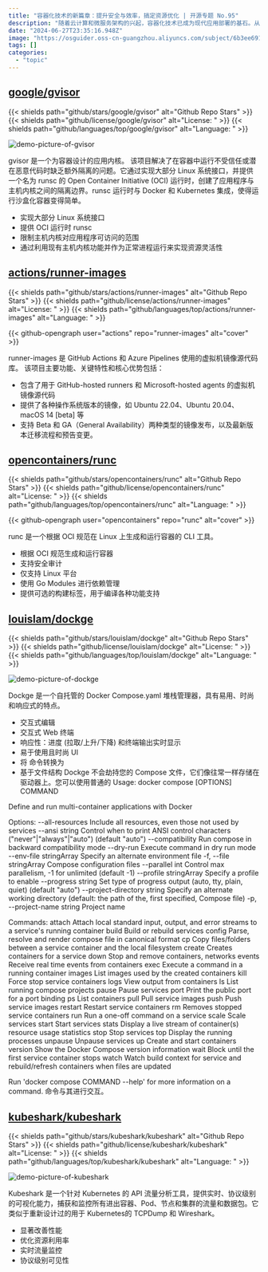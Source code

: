```yaml
---
title: "容器化技术的新篇章：提升安全与效率，搞定资源优化 | 开源专题 No.95"
description: "随着云计算和微服务架构的兴起，容器化技术已成为现代应用部署的基石。从 gvisor 的安全隔离到 kubeshark 的流量监控，再到 dockge 的 Docker Compose 管理，这些项目正推动着容器技术的边界，确保我们在快速迭代的同时，也能享受到前所未有的安全性和便捷性。"
date: "2024-06-27T23:35:16.948Z"
image: "https://osguider.oss-cn-guangzhou.aliyuncs.com/subject/6b3ee6911752bbd43503cce974bc0f59.png"
tags: []
categories:
  - "topic"
---
```


## [google/gvisor](https://github.com/google/gvisor)

{{< shields path="github/stars/google/gvisor" alt="Github Repo Stars" >}} {{< shields path="github/license/google/gvisor" alt="License: " >}} {{< shields path="github/languages/top/google/gvisor" alt="Language: " >}}

![demo-picture-of-gvisor](https://static.osguider.com/subject/github/google/gvisor/1695f7c1de984950c59d7ecf81fd70dd.png)

gvisor 是一个为容器设计的应用内核。
该项目解决了在容器中运行不受信任或潜在恶意代码时缺乏额外隔离的问题。它通过实现大部分 Linux 系统接口，并提供一个名为 runsc 的 Open Container Initiative (OCI) 运行时，创建了应用程序与主机内核之间的隔离边界。runsc 运行时与 Docker 和 Kubernetes 集成，使得运行沙盒化容器变得简单。

- 实现大部分 Linux 系统接口
- 提供 OCI 运行时 runsc
- 限制主机内核对应用程序可访问的范围
- 通过利用现有主机内核功能并作为正常进程运行来实现资源灵活性
  
## [actions/runner-images](https://github.com/actions/runner-images)

{{< shields path="github/stars/actions/runner-images" alt="Github Repo Stars" >}} {{< shields path="github/license/actions/runner-images" alt="License: " >}} {{< shields path="github/languages/top/actions/runner-images" alt="Language: " >}}

{{< github-opengraph user="actions" repo="runner-images" alt="cover" >}}

runner-images 是 GitHub Actions 和 Azure Pipelines 使用的虚拟机镜像源代码库。
该项目主要功能、关键特性和核心优势包括：

- 包含了用于 GitHub-hosted runners 和 Microsoft-hosted agents 的虚拟机镜像源代码
- 提供了各种操作系统版本的镜像，如 Ubuntu 22.04、Ubuntu 20.04、macOS 14 [beta] 等
- 支持 Beta 和 GA（General Availability）两种类型的镜像发布，以及最新版本迁移流程和预告变更。
  
## [opencontainers/runc](https://github.com/opencontainers/runc)

{{< shields path="github/stars/opencontainers/runc" alt="Github Repo Stars" >}} {{< shields path="github/license/opencontainers/runc" alt="License: " >}} {{< shields path="github/languages/top/opencontainers/runc" alt="Language: " >}}

{{< github-opengraph user="opencontainers" repo="runc" alt="cover" >}}

runc 是一个根据 OCI 规范在 Linux 上生成和运行容器的 CLI 工具。

- 根据 OCI 规范生成和运行容器
- 支持安全审计
- 仅支持 Linux 平台
- 使用 Go Modules 进行依赖管理
- 提供可选的构建标签，用于编译各种功能支持
  
## [louislam/dockge](https://github.com/louislam/dockge)

{{< shields path="github/stars/louislam/dockge" alt="Github Repo Stars" >}} {{< shields path="github/license/louislam/dockge" alt="License: " >}} {{< shields path="github/languages/top/louislam/dockge" alt="Language: " >}}

![demo-picture-of-dockge](https://picgo-daily.oss-cn-guangzhou.aliyuncs.com/picgo-daily/2023/cc07f50b59c90713862d6fac46ef29fb.png)

Dockge 是一个自托管的 Docker Compose.yaml 堆栈管理器，具有易用、时尚和响应式的特点。

- 交互式编辑 
- 交互式 Web 终端
- 响应性：进度 (拉取/上升/下降) 和终端输出实时显示
- 易于使用且时尚 UI
- 将  命令转换为 
- 基于文件结构
Dockge 不会劫持您的 Compose 文件，它们像往常一样存储在驱动器上。您可以使用普通的 
Usage:  docker compose [OPTIONS] COMMAND

Define and run multi-container applications with Docker

Options:
      --all-resources              Include all resources, even those not
                                   used by services
      --ansi string                Control when to print ANSI control
                                   characters ("never"|"always"|"auto")
                                   (default "auto")
      --compatibility              Run compose in backward compatibility mode
      --dry-run                    Execute command in dry run mode
      --env-file stringArray       Specify an alternate environment file
  -f, --file stringArray           Compose configuration files
      --parallel int               Control max parallelism, -1 for
                                   unlimited (default -1)
      --profile stringArray        Specify a profile to enable
      --progress string            Set type of progress output (auto,
                                   tty, plain, quiet) (default "auto")
      --project-directory string   Specify an alternate working directory
                                   (default: the path of the, first
                                   specified, Compose file)
  -p, --project-name string        Project name

Commands:
  attach      Attach local standard input, output, and error streams to a service's running container
  build       Build or rebuild services
  config      Parse, resolve and render compose file in canonical format
  cp          Copy files/folders between a service container and the local filesystem
  create      Creates containers for a service
  down        Stop and remove containers, networks
  events      Receive real time events from containers
  exec        Execute a command in a running container
  images      List images used by the created containers
  kill        Force stop service containers
  logs        View output from containers
  ls          List running compose projects
  pause       Pause services
  port        Print the public port for a port binding
  ps          List containers
  pull        Pull service images
  push        Push service images
  restart     Restart service containers
  rm          Removes stopped service containers
  run         Run a one-off command on a service
  scale       Scale services 
  start       Start services
  stats       Display a live stream of container(s) resource usage statistics
  stop        Stop services
  top         Display the running processes
  unpause     Unpause services
  up          Create and start containers
  version     Show the Docker Compose version information
  wait        Block until the first service container stops
  watch       Watch build context for service and rebuild/refresh containers when files are updated

Run 'docker compose COMMAND --help' for more information on a command. 命令与其进行交互。
  
## [kubeshark/kubeshark](https://github.com/kubeshark/kubeshark)

{{< shields path="github/stars/kubeshark/kubeshark" alt="Github Repo Stars" >}} {{< shields path="github/license/kubeshark/kubeshark" alt="License: " >}} {{< shields path="github/languages/top/kubeshark/kubeshark" alt="Language: " >}}

![demo-picture-of-kubeshark](https://osguider.oss-cn-guangzhou.aliyuncs.com/subject/9727862f6670b67a808dc56c3160bb71.png)

Kubeshark 是一个针对 Kubernetes 的 API 流量分析工具，提供实时、协议级别的可视化能力，捕获和监控所有进出容器、Pod、节点和集群的流量和数据包。它类似于重新设计过的用于 Kubernetes的 TCPDump 和 Wireshark。

- 显著改善性能
- 优化资源利用率
- 实时流量监控
- 协议级别可见性
  
